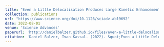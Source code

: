 ```yaml
---
title: "Even a Little Delocalisation Produces Large Kinetic Enhancements of Charge-Separation Efficiency in Organic Photovoltaics"
collection: publications
url: "https://www.science.org/doi/10.1126/sciadv.abl9692"
date: 2022-08-01
venue: 'Science Advances'
paperurl: 'http://danielbalzer.github.io/files/even-a-little-delocalisation-produces-large-kinetic-enhancements-of-charge-separation-efficiency-in-organic-photovoltaics.pdf'
citation: 'Daniel Balzer, Ivan Kassal. (2022). &quot;Even a Little Delocalisation Produces Large Kinetic Enhancements of Charge-Separation Efficiency in Organic Photovoltaics.&quot; <i>Science Advances</i>.'
---
```

